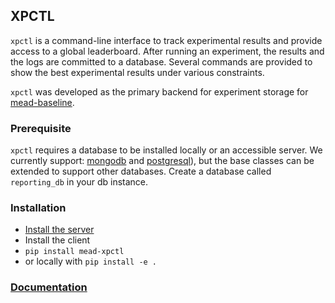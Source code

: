 ## XPCTL

`xpctl` is a command-line interface to track experimental results and provide access to a global leaderboard. After running an experiment, the results and the logs are committed to a database. Several commands are provided to show the best experimental results under various constraints.

`xpctl` was developed as the primary backend for experiment storage for [mead-baseline](https://github.com/dpressel/mead-baseline/).

### Prerequisite

`xpctl` requires a database to be installed locally or an accessible server. We currently support:  [mongodb](https://docs.mongodb.com/) and [postgresql](https://www.postgresql.org/)), but the base classes can be extended to support other databases. Create a database called `reporting_db` in your db instance.

 
### Installation

-  [Install the server](https://github.com/mead-ml/xpctl/blob/master/orchestration/README.md)
-  Install the client
  - `pip install mead-xpctl`
  - or locally with `pip install -e .`

### [Documentation](https://github.com/mead-ml/xpctl/blob/master/docs/main.md)
